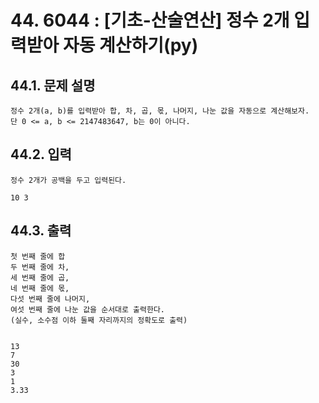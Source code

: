 # 44. 6044 : [기초-산술연산] 정수 2개 입력받아 자동 계산하기(py)
## 44.1. 문제 설명
```
정수 2개(a, b)를 입력받아 합, 차, 곱, 몫, 나머지, 나눈 값을 자동으로 계산해보자.
단 0 <= a, b <= 2147483647, b는 0이 아니다.

```
## 44.2. 입력
```
정수 2개가 공백을 두고 입력된다.

10 3
```
## 44.3. 출력
```
첫 번째 줄에 합
두 번째 줄에 차,
세 번째 줄에 곱,
네 번째 줄에 몫,
다섯 번째 줄에 나머지,
여섯 번째 줄에 나눈 값을 순서대로 출력한다.
(실수, 소수점 이하 둘째 자리까지의 정확도로 출력)


13
7
30
3
1
3.33
```
